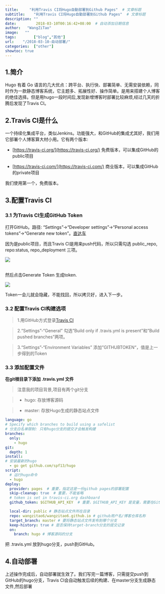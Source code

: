 ```yaml
---
title:     "利用Travis CI将Hugo自動部署到Github Pages"  # 文章标题
subtitle:    "利用Travis CI将Hugo自動部署到Github Pages"  # 文章标题
description: ""
date:         2018-03-10T00:16:42+08:00  # 自动添加日期信息
author:   "WangZiTao"
image:   ""
tags:        ["blog","其他"]
url:    "/2018-03-10-自动部署/"
categories:  ["other"]
showtoc: true
---
```

## 1.简介
Hugo 有着 Go 语言的几大优点：跨平台、执行快、部署简单、无需安装依赖，同时作为一款静态博客系统，它主题多、拓展性好、操作简单。是用来搭建个人博客的绝佳选择。但是用hugo一段时间后,发现新增博客时部署比较麻烦,经过几天的折腾后发现了Travis CI。

## 2.Travis CI是什么
一个持续化集成平台，类似Jenkins。功能强大，和GitHub的集成尤其好，我们用它部署个人博客算大材小用。它有两个版本:

- [https://travis-ci.org/](https://travis-ci.org/) 免费版本，可以集成GitHub的public项目

- [https://travis-ci.com/](https://travis-ci.com/) 商业版本，可以集成GitHub的private项目

我们使用第一个，免费版本。

## 3.配置Travis CI
### 3.1 为Travis CI生成GitHub Token

打开GitHub。路径: “Settings”->“Developer settings”->“Personal access tokens”->“Generate new token”。[直达车](https://github.com/settings/tokens/new)

因为是public项目，而且Travis CI是用来push代码，所以只需勾选 public_repo, repo:status, repo_deployment 三项。

![](https://wangzitao-blog.oss-cn-hangzhou.aliyuncs.com/18/04/007.png)

</br>
然后点击Generate Token 生成token.

![](https://wangzitao-blog.oss-cn-hangzhou.aliyuncs.com/18/04/008.png)

Token一会儿就会隐藏，不能找回，所以拷贝好，进入下一步。

### 3.2 配置Travis CI构建选项
> 1.用GitHub方式登录[Travis CI](https://travis-ci.org/)

> 2.“Settings”-“General” 勾选”Build only if .travis.yml is present”和”Build pushed branches”两项。

> 3.“Settings”-“Environment Variables” 添加”GITHUBTOKEN“，值是上一步得到的Token

### 3.3 添加配置文件

**在git根目录下添加 .travis.yml 文件**

>注意我的项目背景,项目有两个git分支

>- hugo: 存放博客源码

>- master: 存放Hugo生成的静态站点文件

  ```yml
  language: go
  # Specify which branches to build using a safelist
  # 分支白名单限制: 只有hugo分支的提交才会触发构建
  branches:
    only:
      - hugo
  git:
    depth: 1
  install:
  # 安装最新的hugo
    - go get github.com/spf13/hugo
  script:
    # 运行hugo命令
    - hugo
  deploy:
    provider: pages  # 重要，指定这是一份github pages的部署配置
    skip-cleanup: true  # 重要，不能省略
    # token is set in travis-ci.org dashboard
    github_token: $GITHUB_API_KEY  # 重要，$GITHUB_API_KEY 是变量，需要在GitHub上申请、再到配置到Travis

    local-dir: public # 静态站点文件所在目录
    repo: wangzitao6/wangzitao6.github.io # github用户名/博客仓库名称
    target_branch: master # 要将静态站点文件发布到哪个分支
    keep-history: true # 是否保持target-branch分支的提交记录
    on:
      branch: hugo # 博客源码的分支

  ```

  把 .travis.yml 放到hugo分支，push到GitHub。

## 4.自动部署

上述操作完成后，自动部署就生效了。我们写完一篇博客，只需提交push到GitHub的hugo分支，Travis CI会自动触发后续的构建、在master分支生成静态文件,然后部署
